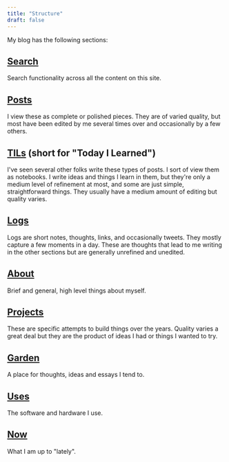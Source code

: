 ```yaml
---
title: "Structure"
draft: false
---
```


My blog has the following sections:

## [Search](/)

Search functionality across all the content on this site.

## [Posts](/posts)

I view these as complete or polished pieces. They are of varied quality, but
most have been edited by me several times over and occasionally by a few others.

## [TILs](/til) (short for "Today I Learned")

I've seen several other folks write these types of posts. I sort of view them as
notebooks. I write ideas and things I learn in them, but they're only a medium
level of refinement at most, and some are just simple, straightforward things.
They usually have a medium amount of editing but quality varies.

## [Logs](/logs)

Logs are short notes, thoughts, links, and occasionally tweets. They mostly
capture a few moments in a day. These are thoughts that lead to me writing in
the other sections but are generally unrefined and unedited.

## [About](/about)

Brief and general, high level things about myself.

## [Projects](/projects)

These are specific attempts to build things over the years. Quality varies a
great deal but they are the product of ideas I had or things I wanted to try.

## [Garden](/garden)

A place for thoughts, ideas and essays I tend to.

## [Uses](/uses)

The software and hardware I use.

## [Now](/now)

What I am up to "lately".
